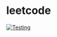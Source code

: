 # leetcode

[![Testing](https://github.com/kirilenko/leetcode/actions/workflows/ci.yml/badge.svg)](https://github.com/kirilenko/leetcode/actions/workflows/ci.yml)
